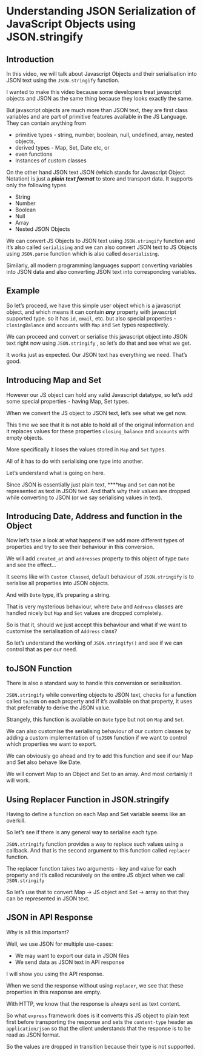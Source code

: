 # Understanding JSON Serialization of JavaScript Objects using JSON.stringify

## Introduction

In this video, we will talk about Javascript Objects and their serialisation into JSON text using the `JSON.stringify` function.

I wanted to make this video because some developers treat javascript objects and JSON as the same thing because they looks exactly the same.

But javascript objects are much more than JSON text, they are first class variables and are part of primitive features available in the JS Language. They can contain anything from 

- primitive types - string, number, boolean, null, undefined, array, nested objects,
- derived types - Map, Set, Date etc, or
- even functions
- Instances of custom classes

On the other hand JSON text JSON (which stands for Javascript Object Notation) is just a ***plain text format*** to store and transport data. It supports only the following types

- String
- Number
- Boolean
- Null
- Array
- Nested JSON Objects

We can convert JS Objects to JSON text using `JSON.stringify` function and it’s also called `serialising` and we can also convert JSON text to JS Objects using `JSON.parse` function which is also called `deserialising`.

Similarly, all modern programming languages support converting variables into JSON data and also converting JSON text into corresponding variables.

## Example

So let’s proceed, we have this simple user object which is a javascript object, and which means it can contain ***any*** property with javascript supported type. so it has `id`, `email`, etc. but also special properties - `closingBalance` and `accounts` with `Map` and `Set` types respectively.

We can proceed and convert or serialise this javascript object into JSON text right now using `JSON.stringify` , so let’s do that and see what we get.

It works just as expected. Our JSON text has everything we need. That’s good.

## Introducing Map and Set

However our JS object can hold any valid Javascript datatype, so let’s add some special properties - having Map, Set types.

When we convert the JS object to JSON text, let’s see what we get now. 

This time we see that it is not able to hold all of the original information and it replaces values for these properties `closing_balance` and `accounts` with empty objects.

More specifically it loses the values stored in `Map` and `Set` types. 

All of it has to do with serialising one type into another.

Let’s understand what is going on here.

Since JSON is essentially just plain text, ****`Map` and `Set` can not be represented as text in JSON text. And that’s why their values are dropped while converting to JSON (or we say serialising values in text).

## Introducing Date, Address and function in the Object

Now let’s take a look at what happens if we add more different types of properties and try to see their behaviour in this conversion.

We will add `created_at` and `addresses` property to this object of type `Date` and see the effect…

It seems like with `Custom Classed`, default behaviour of `JSON.stringify` is to serialise all properties into JSON objects.

And with `Date` type, it’s preparing a string.

That is very mysterious behaviour, where `Date` and `Address` classes are handled nicely but `Map` and `Set` values are dropped completely.

So is that it, should we just accept this behaviour and what if we want to customise the serialisation of `Address` class?

So let’s understand the working of `JSON.stringify()` and see if we can control that as per our need.

## toJSON Function

There is also a standard way to handle this conversion or serialisation.

`JSON.stringify` while converting objects to JSON text, checks for a function called `toJSON` on each property and if it’s available on that property, it uses that preferrably to derive the JSON value. 

Strangely, this function is available on `Date` type but not on `Map` and `Set`.

We can also customise the serialising behaviour of our custom classes by adding a custom implementation of `toJSON` function if we want to control which properties we want to export.

We can obviously go ahead and try to add this function and see if our Map and Set also behave like Date.

We will convert Map to an Object and Set to an array. And most certainly it will work.

## Using Replacer Function in JSON.stringify

Having to define a function on each Map and Set variable seems like an overkill.

So let’s see if there is any general way to serialise each type.

`JSON.stringify` function provides a way to replace such values using a callback. And that is the second argument to this function called `replacer` function.

The replacer function takes two arguments - key and value for each property and it’s called recursively on the entire JS object when we call `JSON.stringify`

So let’s use that to convert Map  → JS object and Set → array so that they can be represented in JSON text.

## JSON in API Response

Why is all this important? 

Well, we use JSON for multiple use-cases:

- We may want to export our data in JSON files
- We send data as JSON text in API response

I will show you using the API response.

When we send the response without using `replacer`, we see that these properties in this response are empty.

With HTTP, we know that the response is always sent as text content.

So what `express` framework does is it converts this JS object to plain text first before transporting the response and sets the `content-type` header as `application/json`  so that the client understands that the response is to be read as JSON format.

So the values are dropped in transition because their type is not supported.
